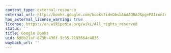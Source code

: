 ```yaml
---
content_type: external-resource
external_url: http://books.google.com/books?id=ObsbAAAAQBAJ&pg=PAfrontcover
has_external_license_warning: true
license: https://en.wikipedia.org/wiki/All_rights_reserved
status: ''
title: Google Books
uid: 69bb21af-873b-436f-9c35-2193664c4835
wayback_url: ''
---
```

